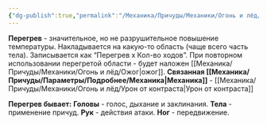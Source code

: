 ```yaml
---
{"dg-publish":true,"permalink":"/Механика/Причуды/Механики/Огонь и лёд/Перегрев/","noteIcon":"","created":"2025-07-30T10:44:48.046+03:00","updated":"2025-07-29T23:53:07.932+03:00"}
---
```


**Перегрев** - значительное, но не разрушительное повышение температуры. Накладывается на какую-то область (чаще всего часть тела). Записывается как “Перегрев х Кол-во ходов”. При повторном использовании перегретой области - будет наложен [[Механика/Причуды/Механики/Огонь и лёд/Ожог\|ожог]]. 
**Связанная [[Механика/Причуды/Параметры/Подробнее/Механика\|Механика]]** - [[Механика/Причуды/Механики/Огонь и лёд/Урон от контраста\|Урон от контраста]]

**Перегрев бывает:**
**Головы** - голос, дыхание и заклинания.
**Тела** - применение причуд.
**Рук** - действия атаки.
**Ног** - передвижение.
